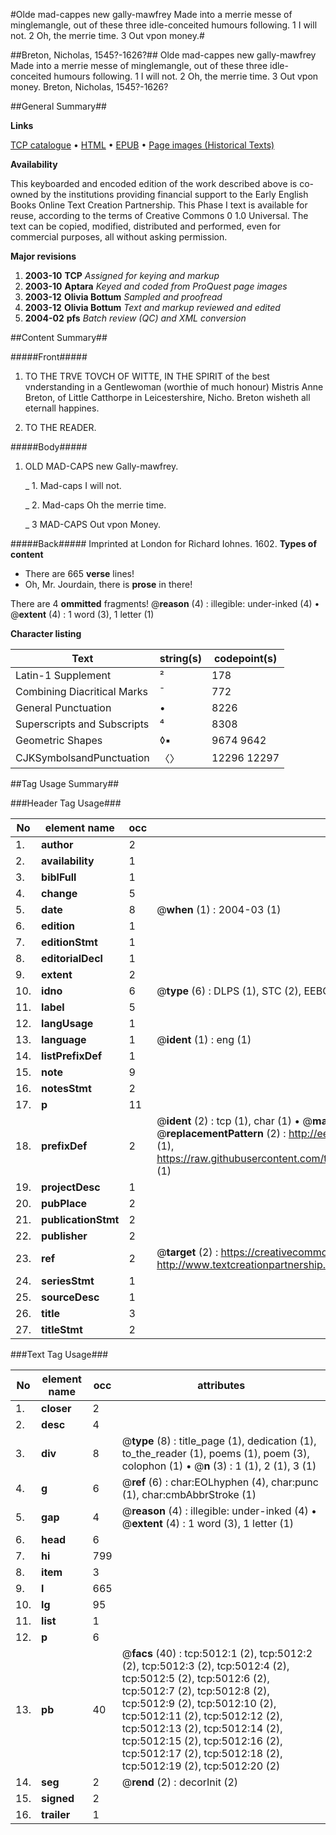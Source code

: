 #Olde mad-cappes new gally-mawfrey Made into a merrie messe of minglemangle, out of these three idle-conceited humours following. 1 I will not. 2 Oh, the merrie time. 3 Out vpon money.#

##Breton, Nicholas, 1545?-1626?##
Olde mad-cappes new gally-mawfrey Made into a merrie messe of minglemangle, out of these three idle-conceited humours following. 1 I will not. 2 Oh, the merrie time. 3 Out vpon money.
Breton, Nicholas, 1545?-1626?

##General Summary##

**Links**

[TCP catalogue](http://www.ota.ox.ac.uk/tcp/)  • 
[HTML](http://tei.it.ox.ac.uk/tcp/Texts-HTML/free/A16/A16766.html)  • 
[EPUB](http://tei.it.ox.ac.uk/tcp/Texts-EPUB/free/A16/A16766.epub) • 
[Page images (Historical Texts)](https://data.historicaltexts.jisc.ac.uk/view?pubId=eebo-99840501e&pageId=eebo-99840501e-5012-1)

**Availability**

This keyboarded and encoded edition of the
	       work described above is co-owned by the institutions
	       providing financial support to the Early English Books
	       Online Text Creation Partnership. This Phase I text is
	       available for reuse, according to the terms of Creative
	       Commons 0 1.0 Universal. The text can be copied,
	       modified, distributed and performed, even for
	       commercial purposes, all without asking permission.

**Major revisions**

1. __2003-10__ __TCP__ *Assigned for keying and markup*
1. __2003-10__ __Aptara__ *Keyed and coded from ProQuest page images*
1. __2003-12__ __Olivia Bottum__ *Sampled and proofread*
1. __2003-12__ __Olivia Bottum__ *Text and markup reviewed and edited*
1. __2004-02__ __pfs__ *Batch review (QC) and XML conversion*

##Content Summary##

#####Front#####

1. TO THE TRVE TOVCH
OF WITTE, IN THE SPIRIT
of the best vnderstanding in a Gentlewoman
(worthie of much honour) Mistris
Anne Breton, of Little Catthorpe
in Leicestershire, Nicho. Breton
wisheth all eternall
happines.

1. TO THE READER.

#####Body#####

1. OLD MAD-CAPS
new Gally-mawfrey.

    _ 1. Mad-caps I will not.

    _ 2. Mad-caps Oh the
merrie time.

    _ 3
MAD-CAPS
Out vpon Money.

#####Back#####
Imprinted at London for
Richard Iohnes.
1602.
**Types of content**

  * There are 665 **verse** lines!
  * Oh, Mr. Jourdain, there is **prose** in there!

There are 4 **ommitted** fragments! 
 @__reason__ (4) : illegible: under-inked (4)  •  @__extent__ (4) : 1 word (3), 1 letter (1)

**Character listing**


|Text|string(s)|codepoint(s)|
|---|---|---|
|Latin-1 Supplement|²|178|
|Combining             Diacritical Marks|̄|772|
|General Punctuation|•|8226|
|Superscripts             and Subscripts|⁴|8308|
|Geometric Shapes|◊▪|9674 9642|
|CJKSymbolsandPunctuation|〈〉|12296 12297|

##Tag Usage Summary##

###Header Tag Usage###

|No|element name|occ|attributes|
|---|---|---|---|
|1.|__author__|2||
|2.|__availability__|1||
|3.|__biblFull__|1||
|4.|__change__|5||
|5.|__date__|8| @__when__ (1) : 2004-03 (1)|
|6.|__edition__|1||
|7.|__editionStmt__|1||
|8.|__editorialDecl__|1||
|9.|__extent__|2||
|10.|__idno__|6| @__type__ (6) : DLPS (1), STC (2), EEBO-CITATION (1), PROQUEST (1), VID (1)|
|11.|__label__|5||
|12.|__langUsage__|1||
|13.|__language__|1| @__ident__ (1) : eng (1)|
|14.|__listPrefixDef__|1||
|15.|__note__|9||
|16.|__notesStmt__|2||
|17.|__p__|11||
|18.|__prefixDef__|2| @__ident__ (2) : tcp (1), char (1)  •  @__matchPattern__ (2) : ([0-9\-]+):([0-9IVX]+) (1), (.+) (1)  •  @__replacementPattern__ (2) : http://eebo.chadwyck.com/downloadtiff?vid=$1&page=$2 (1), https://raw.githubusercontent.com/textcreationpartnership/Texts/master/tcpchars.xml#$1 (1)|
|19.|__projectDesc__|1||
|20.|__pubPlace__|2||
|21.|__publicationStmt__|2||
|22.|__publisher__|2||
|23.|__ref__|2| @__target__ (2) : https://creativecommons.org/publicdomain/zero/1.0/ (1), http://www.textcreationpartnership.org/docs/. (1)|
|24.|__seriesStmt__|1||
|25.|__sourceDesc__|1||
|26.|__title__|3||
|27.|__titleStmt__|2||


###Text Tag Usage###

|No|element name|occ|attributes|
|---|---|---|---|
|1.|__closer__|2||
|2.|__desc__|4||
|3.|__div__|8| @__type__ (8) : title_page (1), dedication (1), to_the_reader (1), poems (1), poem (3), colophon (1)  •  @__n__ (3) : 1 (1), 2 (1), 3 (1)|
|4.|__g__|6| @__ref__ (6) : char:EOLhyphen (4), char:punc (1), char:cmbAbbrStroke (1)|
|5.|__gap__|4| @__reason__ (4) : illegible: under-inked (4)  •  @__extent__ (4) : 1 word (3), 1 letter (1)|
|6.|__head__|6||
|7.|__hi__|799||
|8.|__item__|3||
|9.|__l__|665||
|10.|__lg__|95||
|11.|__list__|1||
|12.|__p__|6||
|13.|__pb__|40| @__facs__ (40) : tcp:5012:1 (2), tcp:5012:2 (2), tcp:5012:3 (2), tcp:5012:4 (2), tcp:5012:5 (2), tcp:5012:6 (2), tcp:5012:7 (2), tcp:5012:8 (2), tcp:5012:9 (2), tcp:5012:10 (2), tcp:5012:11 (2), tcp:5012:12 (2), tcp:5012:13 (2), tcp:5012:14 (2), tcp:5012:15 (2), tcp:5012:16 (2), tcp:5012:17 (2), tcp:5012:18 (2), tcp:5012:19 (2), tcp:5012:20 (2)|
|14.|__seg__|2| @__rend__ (2) : decorInit (2)|
|15.|__signed__|2||
|16.|__trailer__|1||
